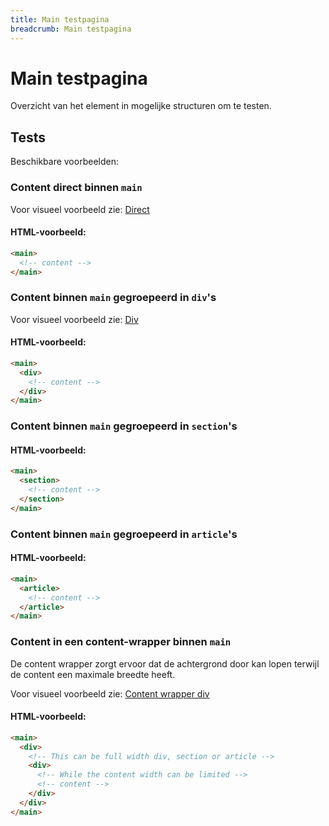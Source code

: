 ```yaml
---
title: Main testpagina
breadcrumb: Main testpagina
---
```


<h1 id="introduction">Main testpagina</h1>

Overzicht van het element in mogelijke structuren om te testen.

<h2 id="tests">Tests</h2>

Beschikbare voorbeelden:

### Content direct binnen `main`

Voor visueel voorbeeld zie: [Direct](/components/layout/main/main-test-direct)

#### HTML-voorbeeld:

```html
<main>
  <!-- content -->
</main>
```

### Content binnen `main` gegroepeerd in `div`'s

Voor visueel voorbeeld zie: [Div](/components/layout/main/main-test-div)

#### HTML-voorbeeld:

```html
<main>
  <div>
    <!-- content -->
  </div>
</main>
```

### Content binnen `main` gegroepeerd in `section`'s

<!-- @TODO -->
<!-- <p>Voor visueel voorbeeld zie: <a href="main-test-section">Section</a></p> -->

#### HTML-voorbeeld:

```html
<main>
  <section>
    <!-- content -->
  </section>
</main>
```

### Content binnen `main` gegroepeerd in `article`'s

<!-- @TODO -->
<!-- <p>Voor visueel voorbeeld zie: <a href="main-test-article">Article</a></p> -->

#### HTML-voorbeeld:

```html
<main>
  <article>
    <!-- content -->
  </article>
</main>
```

### Content in een content-wrapper binnen `main`

De content wrapper zorgt ervoor dat de achtergrond door kan lopen terwijl de content een
maximale breedte heeft.

Voor visueel voorbeeld zie: [Content wrapper div](/components/layout/main/main-test-content-wrapper-div)

#### HTML-voorbeeld:

```html
<main>
  <div>
    <!-- This can be full width div, section or article -->
    <div>
      <!-- While the content width can be limited -->
      <!-- content -->
    </div>
  </div>
</main>
```
